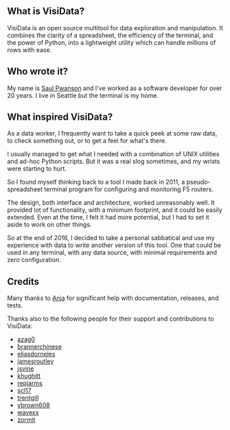 ## What is VisiData?

VisiData is an open source multitool for data exploration and manipulation.
It combines the clarity of a spreadsheet, the efficiency of the terminal, and the power of Python, into a lightweight utility which can handle millions of rows with ease.

## Who wrote it?

My name is [Saul Pwanson](http://saul.pw) and I've worked as a software developer for over 20 years.
I live in Seattle but the terminal is my home.

## What inspired VisiData?

As a data worker, I frequently want to take a quick peek at some raw data, to check something out, or to get a feel for what's there.

I usually managed to get what I needed with a combination of UNIX utilities and ad-hoc Python scripts.
But it was a real slog sometimes, and my wrists were starting to hurt.

So I found myself thinking back to a tool I made back in 2011, a pseudo-spreadsheet terminal program for configuring and monitoring F5 routers.

The design, both interface and architecture, worked unreasonably well.
It provided lot of functionality, with a minimum footprint, and it could be easily extended.
Even at the time, I felt it had more potential, but I had to set it aside to work on other things.

So at the end of 2016, I decided to take a personal sabbatical and use my experience with data to write another version of this tool.
One that could be used in any terminal, with any data source, with minimal requirements and zero configuration.

## Credits

Many thanks to [Anja](https://github.com/anjakefala) for significant help with documentation, releases, and tests.

Thanks also to the following people for their support and contributions to VisiData:

- [azag0](https://github.com/azag0)
- [brannerchinese](https://github.com/brannerchinese)
- [eliasdorneles](https://github.com/eliasdorneles)
- [jamesroutley](https://github.com/jamesroutley)
- [jsvine](https://github.com/jsvine)
- [khughitt](https://github.com/khughitt)
- [repjarms](https://github.com/repjarms)
- [scl17](https://github.com/scl17)
- [trentgill](https://github.com/trentgill)
- [vbrown608](https://github.com/vbrown608)
- [wavexx](https://github.com/wavexx)
- [zormit](https://github.com/zormit)


